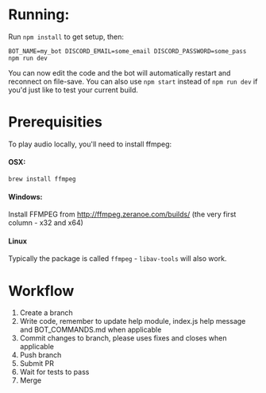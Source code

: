 # Running:
Run `npm install` to get setup, then:

`BOT_NAME=my_bot DISCORD_EMAIL=some_email DISCORD_PASSWORD=some_pass npm run dev`

You can now edit the code and the bot will automatically restart and reconnect on file-save. You can also use `npm start` instead of `npm run dev` if you'd just like to test your current build.

# Prerequisities
To play audio locally, you'll need to install ffmpeg:
#### OSX:
`brew install ffmpeg`
#### Windows:
Install FFMPEG from http://ffmpeg.zeranoe.com/builds/ (the very first column - x32 and x64)
#### Linux
Typically the package is called `ffmpeg` - `libav-tools` will also work.

# Workflow
1. Create a branch
2. Write code, remember to update help module, index.js help message and BOT_COMMANDS.md when applicable
3. Commit changes to branch, please uses fixes and closes when applicable
4. Push branch
5. Submit PR
6. Wait for tests to pass
7. Merge